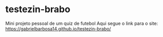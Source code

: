 # testezin-brabo
 Mini projeto pessoal de um quiz de futebol
 Aqui segue o link para o site: https://gabrielbarbosa14.github.io/testezin-brabo/
